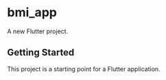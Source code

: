 # bmi_app

A new Flutter project.

## Getting Started

This project is a starting point for a Flutter application.
